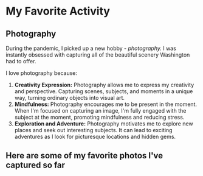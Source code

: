 # My Favorite Activity

## Photography

During the pandemic, I picked up a new hobby - *photography.* I was instantly obsessed with capturing all of the beautiful scenery Washington had to offer.

I love photography because:

1. **Creativity Expression:** Photography allows me to express my creativity and perspective. Capturing scenes, subjects, and moments in a unique way, turning ordinary objects into visual art.
2. **Mindfulness:** Photography encourages me to be present in the moment. When I'm focused on capturing an image, I'm fully engaged with the subject at the moment, promoting mindfulness and reducing stress.
3. **Exploration and Adventure:** Photography motivates me to explore new places and seek out interesting subjects. It can lead to exciting adventures as I look for picturesque locations and hidden gems.

## Here are some of my favorite photos I've captured so far

